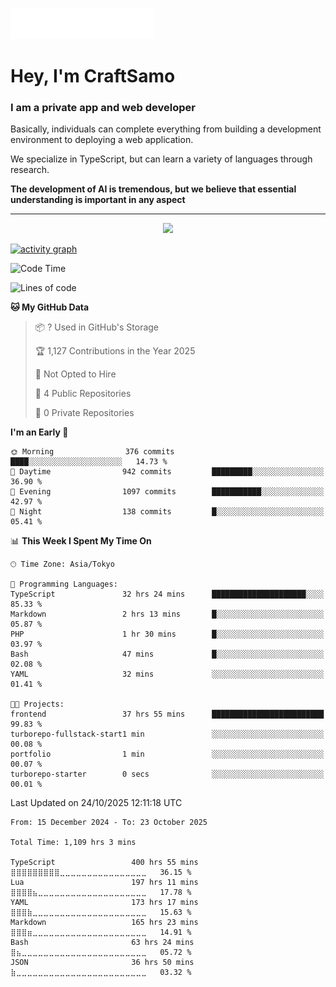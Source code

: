 <img src="images/header.svg"></img>

# Hey, I'm CraftSamo

### I am a private app and web developer

Basically, individuals can complete everything from building a development
environment to deploying a web application.

We specialize in TypeScript, but can learn a variety of languages through
research.

**The development of AI is tremendous, but we believe that essential
understanding is important in any aspect**

---

<p align="center">
  <img alig src="https://github-profile-trophy.vercel.app/?username=craftsamo&theme=onedark&column=-1" />
</p>

[![activity graph](https://github-readme-activity-graph.vercel.app/graph?username=craftsamo&theme=github-dark-dimmed&custom_title=Guilyx%20Activity%20Graph&hide_border=true)](https://github.com/ashutosh00710/github-readme-activity-graph)

<!--START_SECTION:waka-->
![Code Time](http://img.shields.io/badge/Code%20Time-1%2C104%20hrs%2015%20mins-blue)

![Lines of code](https://img.shields.io/badge/From%20Hello%20World%20I%27ve%20Written-649.5%20thousand%20lines%20of%20code-blue)

**🐱 My GitHub Data** 

> 📦 ? Used in GitHub's Storage 
 > 
> 🏆 1,127 Contributions in the Year 2025
 > 
> 🚫 Not Opted to Hire
 > 
> 📜 4 Public Repositories 
 > 
> 🔑 0 Private Repositories 
 > 
**I'm an Early 🐤** 

```text
🌞 Morning                376 commits         ████░░░░░░░░░░░░░░░░░░░░░   14.73 % 
🌆 Daytime                942 commits         █████████░░░░░░░░░░░░░░░░   36.90 % 
🌃 Evening                1097 commits        ███████████░░░░░░░░░░░░░░   42.97 % 
🌙 Night                  138 commits         █░░░░░░░░░░░░░░░░░░░░░░░░   05.41 % 
```


📊 **This Week I Spent My Time On** 

```text
🕑︎ Time Zone: Asia/Tokyo

💬 Programming Languages: 
TypeScript               32 hrs 24 mins      █████████████████████░░░░   85.33 % 
Markdown                 2 hrs 13 mins       █░░░░░░░░░░░░░░░░░░░░░░░░   05.87 % 
PHP                      1 hr 30 mins        █░░░░░░░░░░░░░░░░░░░░░░░░   03.97 % 
Bash                     47 mins             █░░░░░░░░░░░░░░░░░░░░░░░░   02.08 % 
YAML                     32 mins             ░░░░░░░░░░░░░░░░░░░░░░░░░   01.41 % 

🐱‍💻 Projects: 
frontend                 37 hrs 55 mins      █████████████████████████   99.83 % 
turborepo-fullstack-start1 min               ░░░░░░░░░░░░░░░░░░░░░░░░░   00.08 % 
portfolio                1 min               ░░░░░░░░░░░░░░░░░░░░░░░░░   00.07 % 
turborepo-starter        0 secs              ░░░░░░░░░░░░░░░░░░░░░░░░░   00.01 % 
```


 Last Updated on 24/10/2025 12:11:18 UTC
<!--END_SECTION:waka-->

<!--START_SECTION:waka-simple-->

```text
From: 15 December 2024 - To: 23 October 2025

Total Time: 1,109 hrs 3 mins

TypeScript                 400 hrs 55 mins ⣿⣿⣿⣿⣿⣿⣿⣿⣿⣀⣀⣀⣀⣀⣀⣀⣀⣀⣀⣀⣀⣀⣀⣀⣀   36.15 %
Lua                        197 hrs 11 mins ⣿⣿⣿⣿⣦⣀⣀⣀⣀⣀⣀⣀⣀⣀⣀⣀⣀⣀⣀⣀⣀⣀⣀⣀⣀   17.78 %
YAML                       173 hrs 17 mins ⣿⣿⣿⣷⣀⣀⣀⣀⣀⣀⣀⣀⣀⣀⣀⣀⣀⣀⣀⣀⣀⣀⣀⣀⣀   15.63 %
Markdown                   165 hrs 23 mins ⣿⣿⣿⣶⣀⣀⣀⣀⣀⣀⣀⣀⣀⣀⣀⣀⣀⣀⣀⣀⣀⣀⣀⣀⣀   14.91 %
Bash                       63 hrs 24 mins  ⣿⣦⣀⣀⣀⣀⣀⣀⣀⣀⣀⣀⣀⣀⣀⣀⣀⣀⣀⣀⣀⣀⣀⣀⣀   05.72 %
JSON                       36 hrs 50 mins  ⣷⣀⣀⣀⣀⣀⣀⣀⣀⣀⣀⣀⣀⣀⣀⣀⣀⣀⣀⣀⣀⣀⣀⣀⣀   03.32 %
```

<!--END_SECTION:waka-simple-->
